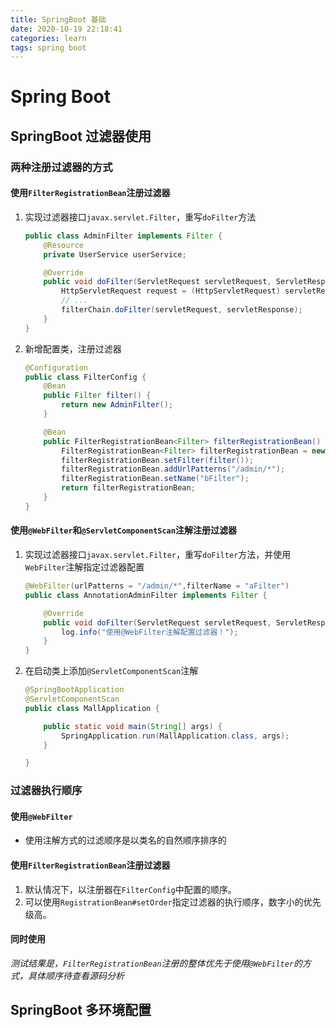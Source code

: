 ```yaml
---
title: SpringBoot 基础
date: 2020-10-19 22:18:41
categories: learn
tags: spring boot
---
```


# Spring Boot

## SpringBoot 过滤器使用

### 两种注册过滤器的方式

#### 使用`FilterRegistrationBean`注册过滤器

1. 实现过滤器接口`javax.servlet.Filter`，重写`doFilter`方法

   ```java
   public class AdminFilter implements Filter {
       @Resource
       private UserService userService;
   
       @Override
       public void doFilter(ServletRequest servletRequest, ServletResponse servletResponse, FilterChain filterChain) throws IOException, ServletException {
           HttpServletRequest request = (HttpServletRequest) servletRequest;
           // ...
           filterChain.doFilter(servletRequest, servletResponse);
       }
   }
   ```

2. 新增配置类，注册过滤器

   ```java
   @Configuration
   public class FilterConfig {
       @Bean
       public Filter filter() {
           return new AdminFilter();
       }
   
       @Bean
       public FilterRegistrationBean<Filter> filterRegistrationBean() {
           FilterRegistrationBean<Filter> filterRegistrationBean = new FilterRegistrationBean<>();
           filterRegistrationBean.setFilter(filter());
           filterRegistrationBean.addUrlPatterns("/admin/*");
           filterRegistrationBean.setName("bFilter");
           return filterRegistrationBean;
       }
   }
   ```

#### 使用`@WebFilter`和`@ServletComponentScan`注解注册过滤器

1. 实现过滤器接口`javax.servlet.Filter`，重写`doFilter`方法，并使用`WebFilter`注解指定过滤器配置

   ```java
   @WebFilter(urlPatterns = "/admin/*",filterName = "aFilter")
   public class AnnotationAdminFilter implements Filter {
   
       @Override
       public void doFilter(ServletRequest servletRequest, ServletResponse servletResponse, FilterChain filterChain) throws IOException, ServletException {
           log.info("使用@WebFilter注解配置过滤器！");
       }
   }
   ```

2. 在启动类上添加`@ServletComponentScan`注解

   ```java
   @SpringBootApplication
   @ServletComponentScan
   public class MallApplication {
   
       public static void main(String[] args) {
           SpringApplication.run(MallApplication.class, args);
       }
   
   }
   
   ```

### 过滤器执行顺序

#### 使用`@WebFilter`

* 使用注解方式的过滤顺序是以类名的自然顺序排序的

#### 使用`FilterRegistrationBean`注册过滤器

1. 默认情况下，以注册器在`FilterConfig`中配置的顺序。
2. 可以使用`RegistrationBean#setOrder`指定过滤器的执行顺序，数字小的优先级高。

#### 同时使用

*测试结果是，`FilterRegistrationBean`注册的整体优先于使用`@WebFilter`的方式，具体顺序待查看源码分析*

## SpringBoot 多环境配置



